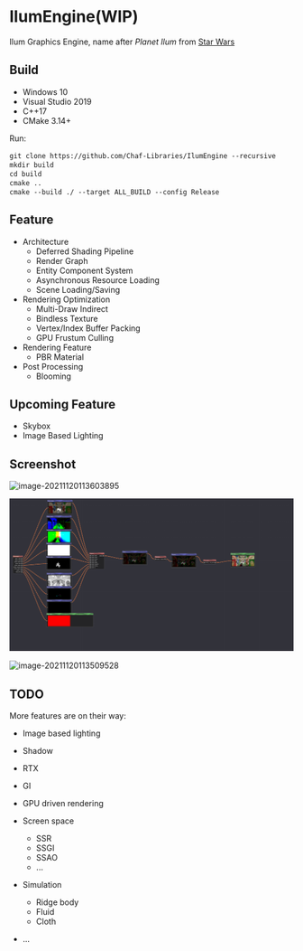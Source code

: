 # IlumEngine(WIP)
Ilum Graphics Engine, name after *Planet Ilum* from [Star Wars](https://starwars.fandom.com/es/wiki/Ilum)

## Build

* Windows 10
* Visual Studio 2019
* C++17
* CMake 3.14+

Run:

```shell
git clone https://github.com/Chaf-Libraries/IlumEngine --recursive
mkdir build
cd build
cmake ..
cmake --build ./ --target ALL_BUILD --config Release
```

## Feature

* Architecture
  * Deferred Shading Pipeline
  * Render Graph
  * Entity Component System
  * Asynchronous Resource Loading
  * Scene Loading/Saving
* Rendering Optimization
  * Multi-Draw Indirect
  * Bindless Texture
  * Vertex/Index Buffer Packing
  * GPU Frustum Culling
* Rendering Feature
  * PBR Material
* Post Processing
  * Blooming

## Upcoming Feature

* Skybox
* Image Based Lighting


## Screenshot

![image-20211120113603895](README/image-20211120113603895.png)

![image-20211120113259237](README/image-20211120113259237.png)

![image-20211120113509528](README/image-20211120113509528.png)

## TODO

More features are on their way:

* Image based lighting

* Shadow
* RTX
* GI
* GPU driven rendering
* Screen space
  * SSR
  * SSGI
  * SSAO
  * ...
* Simulation
  * Ridge body
  * Fluid
  * Cloth
* ...
